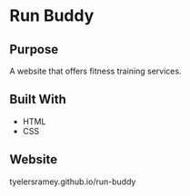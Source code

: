 # Run Buddy

## Purpose
A website that offers fitness training services.

## Built With
* HTML
* CSS

## Website
tyelersramey.github.io/run-buddy
